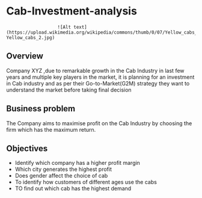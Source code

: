 #                                                 Cab-Investment-analysis
                       ![Alt text](https://upload.wikimedia.org/wikipedia/commons/thumb/0/07/Yellow_cabs_2.jpg/300px-Yellow_cabs_2.jpg)
## Overview
Company XYZ ,due to remarkable growth in the Cab Industry in last few years and multiple key players in the market, it is planning for an investment in Cab industry and as per their Go-to-Market(G2M) strategy they want to understand the market before taking final decision
## Business problem
The Company aims to maximise profit on the Cab Industry by choosing the firm which has the maximum return.
## Objectives
* Identify which company has a higher profit margin
* Which city generates the highest profit
* Does gender affect the choice of cab
* To identify how customers of different ages use the cabs
* TO find out which cab has the highest demand

